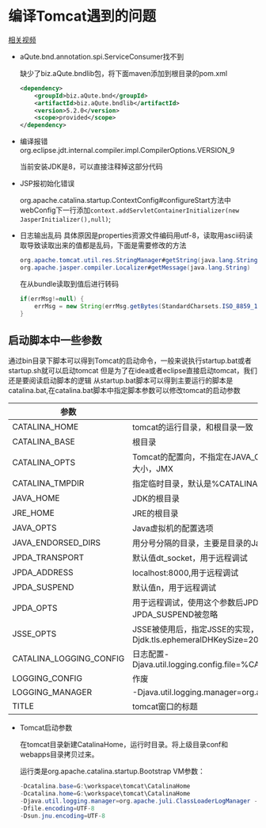# 编译Tomcat遇到的问题

[相关视频](https://www.bilibili.com/video/BV1ST4y177Tx)

+ aQute.bnd.annotation.spi.ServiceConsumer找不到

    缺少了biz.aQute.bndlib包，将下面maven添加到根目录的pom.xml

    ```xml
    <dependency>
        <groupId>biz.aQute.bnd</groupId>
        <artifactId>biz.aQute.bndlib</artifactId>
        <version>5.2.0</version>
        <scope>provided</scope>
    </dependency>
    ```

+ 编译报错org.eclipse.jdt.internal.compiler.impl.CompilerOptions.VERSION_9

    当前安装JDK是8，可以直接注释掉这部分代码

+ JSP报初始化错误

    org.apache.catalina.startup.ContextConfig#configureStart方法中webConfig下一行添加`context.addServletContainerInitializer(new JasperInitializer(),null)`;

+ 日志输出乱码
    具体原因是properties资源文件编码用utf-8，读取用ascii码读取导致读取出来的值都是乱码，下面是需要修改的方法

    ```java
    org.apache.tomcat.util.res.StringManager#getString(java.lang.String, java.lang.Object...)
    org.apache.jasper.compiler.Localizer#getMessage(java.lang.String)
    ```

    在从bundle读取到值后进行转码

    ```java
    if(errMsg!=null) {
        errMsg = new String(errMsg.getBytes(StandardCharsets.ISO_8859_1),StandardCharsets.UTF_8);
    }
    ```

## 启动脚本中一些参数

通过bin目录下脚本可以得到Tomcat的启动命令，一般来说执行startup.bat或者startup.sh就可以启动tomcat
但是为了在idea或者eclipse直接启动tomcat，我们还是要阅读启动脚本的逻辑
从startup.bat脚本可以得到主要运行的脚本是catalina.bat,在catalina.bat脚本中指定脚本参数可以修改tomcat的启动参数

|参数|备注|
|----|----|
|CATALINA_HOME|tomcat的运行目录，和根目录一致|
|CATALINA_BASE|根目录|
|CATALINA_OPTS|Tomcat的配置向，不指定在JAVA_OPTS中配置都指定在这里，比如gc，堆栈大小，JMX|
|CATALINA_TMPDIR|指定临时目录，默认是%CATALINA_BASE%/temp|
|JAVA_HOME|JDK的根目录|
|JRE_HOME|JRE的根目录|
|JAVA_OPTS|Java虚拟机的配置选项|
|JAVA_ENDORSED_DIRS|用分号分隔的目录，主要是目录的Jar中API可以替换原生的API|
|JPDA_TRANSPORT|默认值dt_socket，用于远程调试|
|JPDA_ADDRESS|localhost:8000,用于远程调试|
|JPDA_SUSPEND|默认值n，用于远程调试|
|JPDA_OPTS|用于远程调试，使用这个参数后JPDA_TRANSPORT，JPDA_ADDRESS，JPDA_SUSPEND被忽略|
|JSSE_OPTS|JSSE被使用后，指定JSSE的实现，默认Djdk.tls.ephemeralDHKeySize=2048|
|CATALINA_LOGGING_CONFIG|日志配置-Djava.util.logging.config.file=%CATALINA_BASE%\conf\logging.properties|
|LOGGING_CONFIG|作废|
|LOGGING_MANAGER|-Djava.util.logging.manager=org.apache.juli.ClassLoaderLogManager|
|TITLE|tomcat窗口的标题|

+ Tomcat启动参数

    在tomcat目录新建CatalinaHome，运行时目录。将上级目录conf和webapps目录拷贝过来。

    运行类是org.apache.catalina.startup.Bootstrap
    VM参数：

    ```java
    -Dcatalina.base=G:\workspace\tomcat\CatalinaHome 
    -Dcatalina.home=G:\workspace\tomcat\CatalinaHome 
    -Djava.util.logging.manager=org.apache.juli.ClassLoaderLogManager -Djava.util.logging.config.file=G:\workspace\tomcat\CatalinaHome\conf\logging.properties 
    -Dfile.encoding=UTF-8 
    -Dsun.jnu.encoding=UTF-8
    ```
